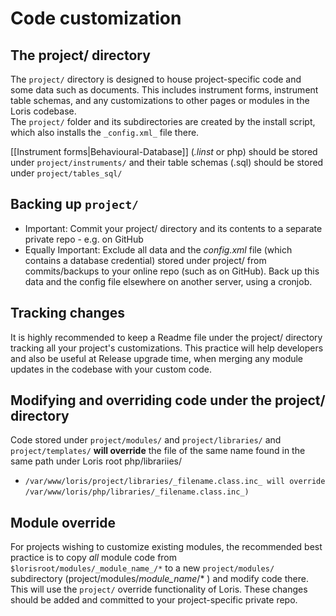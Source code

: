 # Code customization
## The project/ directory

The `project/` directory is designed to house project-specific code and some data such as documents.  This includes instrument forms, instrument table schemas, and any customizations to other pages or modules in the Loris codebase.  
The `project/` folder and its subdirectories are created by the install script, which also installs the `_config.xml_` file there.

[[Instrument forms|Behavioural-Database]] (_.linst_ or php) should be stored under `project/instruments/` and their table schemas (.sql) should be stored under `project/tables_sql/` 

## Backing up `project/`

* Important: Commit your project/ directory and its contents to a separate private repo - e.g. on GitHub
* Equally Important: Exclude all data and the _config.xml_ file (which contains a database credential) stored under project/ from commits/backups to your online repo (such as on GitHub).  Back up this data and the config file elsewhere on another server, using a cronjob. 

## Tracking changes

It is highly recommended to keep a Readme file under the project/ directory tracking all your project's customizations. This practice will help developers and also be useful at Release upgrade time, when merging any module updates in the codebase with your custom code.

## Modifying and overriding code under the project/ directory

Code stored under `project/modules/` and `project/libraries/` and `project/templates/` **will override** the file of the same name found in the same path under Loris root php/librariies/
* `/var/www/loris/project/libraries/_filename.class.inc_ will override` `/var/www/loris/php/libraries/_filename.class.inc_)`

## Module override

For projects wishing to customize existing modules, the recommended best practice is to copy _all_ module code from `$lorisroot/modules/_module_name_/*` to a new `project/modules/` subdirectory (project/modules/_module_name_/* ) and modify code there.  
This will use the `project/` override functionality of Loris.  These changes should be added and committed to your project-specific private repo. 
